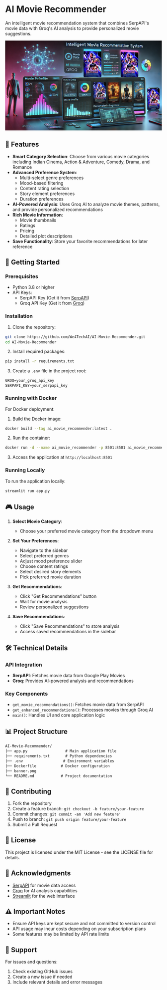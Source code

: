 # AI Movie Recommender

An intelligent movie recommendation system that combines SerpAPI's movie data with Groq's AI analysis to provide personalized movie suggestions.

![AI Movie Recommender](banner.png)

## 🎯 Features

- **Smart Category Selection**: Choose from various movie categories including Indian Cinema, Action & Adventure, Comedy, Drama, and Romance
- **Advanced Preference System**:
  - Multi-select genre preferences
  - Mood-based filtering
  - Content rating selection
  - Story element preferences
  - Duration preferences
- **AI-Powered Analysis**: Uses Groq AI to analyze movie themes, patterns, and provide personalized recommendations
- **Rich Movie Information**: 
  - Movie thumbnails
  - Ratings
  - Pricing
  - Detailed plot descriptions
- **Save Functionality**: Store your favorite recommendations for later reference

## 🚀 Getting Started

### Prerequisites

- Python 3.8 or higher
- API Keys:
  - SerpAPI Key (Get it from [SerpAPI](https://serpapi.com))
  - Groq API Key (Get it from [Groq](https://console.groq.com))

### Installation

1. Clone the repository:
```bash
git clone https://github.com/We4TechAI/AI-Movie-Recommender.git
cd AI-Movie-Recommender
```

2. Install required packages:
```bash
pip install -r requirements.txt
```

3. Create a `.env` file in the project root:
```plaintext
GROQ=your_groq_api_key
SERPAPI_KEY=your_serpapi_key
```

### Running with Docker

For Docker deployment:

1. Build the Docker image:
```bash
docker build --tag ai_movie_recommender:latest .
```

2. Run the container:
```bash
docker run -d --name ai_movie_recommender -p 8501:8501 ai_movie_recommender:latest
```

3. Access the application at `http://localhost:8501`

### Running Locally

To run the application locally:
```bash
streamlit run app.py
```

## 🎮 Usage

1. **Select Movie Category**:
   - Choose your preferred movie category from the dropdown menu

2. **Set Your Preferences**:
   - Navigate to the sidebar
   - Select preferred genres
   - Adjust mood preference slider
   - Choose content ratings
   - Select desired story elements
   - Pick preferred movie duration

3. **Get Recommendations**:
   - Click "Get Recommendations" button
   - Wait for movie analysis
   - Review personalized suggestions

4. **Save Recommendations**:
   - Click "Save Recommendations" to store analysis
   - Access saved recommendations in the sidebar

## 🛠️ Technical Details

### API Integration

- **SerpAPI**: Fetches movie data from Google Play Movies
- **Groq**: Provides AI-powered analysis and recommendations

### Key Components

- `get_movie_recommendations()`: Fetches movie data from SerpAPI
- `get_enhanced_recommendations()`: Processes movies through Groq AI
- `main()`: Handles UI and core application logic

## 📊 Project Structure

```
AI-Movie-Recommender/
├── app.py                 # Main application file
├── requirements.txt       # Python dependencies
├── .env                  # Environment variables
├── Dockerfile           # Docker configuration
├── banner.png            
└── README.md            # Project documentation

```

## 🤝 Contributing

1. Fork the repository
2. Create a feature branch: `git checkout -b feature/your-feature`
3. Commit changes: `git commit -am 'Add new feature'`
4. Push to branch: `git push origin feature/your-feature`
5. Submit a Pull Request

## 📝 License

This project is licensed under the MIT License - see the LICENSE file for details.

## 🙏 Acknowledgments

- [SerpAPI](https://serpapi.com) for movie data access
- [Groq](https://groq.com) for AI analysis capabilities
- [Streamlit](https://streamlit.io) for the web interface

## ⚠️ Important Notes

- Ensure API keys are kept secure and not committed to version control
- API usage may incur costs depending on your subscription plans
- Some features may be limited by API rate limits

## 🤔 Support

For issues and questions:
1. Check existing GitHub issues
2. Create a new issue if needed
3. Include relevant details and error messages
